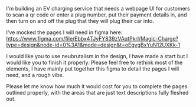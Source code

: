 I'm building an EV charging service that needs a webpage UI for customers to scan a qr code or enter a plug number, put their payment details in, and then turn on and off the plug that they will plug their car into.

I've mocked the pages I will need in figma here: https://www.figma.com/file/Ebbx4TJyFY839zVAqtPkrl/Magic-Charge?type=design&node-id=0%3A1&mode=design&t=oEgvgBxYuN12UXKk-1

I would like you to use neubrutalism in the design, I have made a start but I would like you to finish it properly. Please feel free to rethink most of the elements, I have mainly put together this figma to detail the pages I will need, and a rough vibe.

Please let me know how much it would cost for you to complete the pages outlined properly, with the areas that are just text descriptions fully fleshed out.
